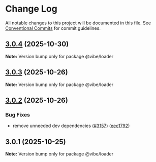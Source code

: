 # Change Log

All notable changes to this project will be documented in this file.
See [Conventional Commits](https://conventionalcommits.org) for commit guidelines.

## [3.0.4](https://github.com/mondaycom/vibe/compare/@vibe/loader@3.0.3...@vibe/loader@3.0.4) (2025-10-30)

**Note:** Version bump only for package @vibe/loader





## [3.0.3](https://github.com/mondaycom/vibe/compare/@vibe/loader@3.0.2...@vibe/loader@3.0.3) (2025-10-26)

**Note:** Version bump only for package @vibe/loader





## [3.0.2](https://github.com/mondaycom/vibe/compare/@vibe/loader@3.0.1...@vibe/loader@3.0.2) (2025-10-26)


### Bug Fixes

* remove unneeded dev dependencies ([#3157](https://github.com/mondaycom/vibe/issues/3157)) ([eec1792](https://github.com/mondaycom/vibe/commit/eec17924422cb0478bb713290919d80a516cd436))





## 3.0.1 (2025-10-25)

**Note:** Version bump only for package @vibe/loader
